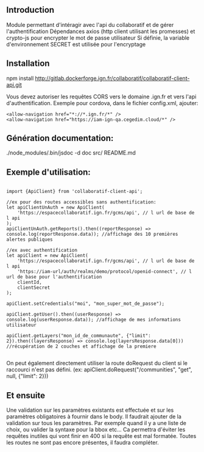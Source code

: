 ## Introduction

Module permettant d'intéragir avec l'api du collaboratif et de gérer l'authentification
Dépendances axios (http client utilisant les promesses) et crypto-js pour encrypter le mot de passe utilisateur
Si définie, la variable d'environnement SECRET est utilisée pour l'encryptage

## Installation

npm install http://gitlab.dockerforge.ign.fr/collaboratif/collaboratif-client-api.git

Vous devez autoriser les requêtes CORS vers le domaine .ign.fr et vers l'api d'authentification. Exemple pour cordova, dans le fichier config.xml, ajouter:

```
<allow-navigation href="*://*.ign.fr/*" />
<allow-navigation href="https://iam-ign-qa.cegedim.cloud/*" />
```

## Génération documentation:

./node_modules/.bin/jsdoc -d doc src/ README.md

## Exemple d'utilisation:

```

import {ApiClient} from 'collaboratif-client-api';

//ex pour des routes accessibles sans authentification:
let apiClientUnAuth = new ApiClient(
    'https://espacecollaboratif.ign.fr/gcms/api', // l url de base de l api
);
apiClientUnAuth.getReports().then((reportResponse) => console.log(reportResponse.data)); //affichage des 10 premières alertes publiques

//ex avec authentification
let apiClient = new ApiClient(
    'https://espacecollaboratif.ign.fr/gcms/api', // l url de base de l api
    'https://iam-url/auth/realms/demo/protocol/openid-connect', // l url de base pour l'authentification
    clientId,
    clientSecret
);

apiClient.setCredentials("moi", "mon_super_mot_de_passe");

apiClient.getUser().then((userResponse) => console.log(userResponse.data)); //affichage de mes informations utilisateur

apiClient.getLayers("mon_id_de_communaute", {"limit": 2}).then((layersResponse) => console.log(layersResponse.data[0])) //récupération de 2 couches et affichage de la premiere


```

On peut également directement utiliser la route doRequest du client si le raccourci n'est pas défini. (ex: apiClient.doRequest("/communities", "get", null, {"limit": 2}))

## Et ensuite

Une validation sur les paramètres existants est effectuée et sur les paramètres obligatoires à fournir dans le body. Il faudrait ajouter de la validation sur tous les paramètres. Par exemple quand il y a une liste de choix, ou valider la syntaxe pour la bbox etc... Ca permettra d'éviter les requêtes inutiles qui vont finir en 400 si la requête est mal formatée.
Toutes les routes ne sont pas encore présentes, il faudra compléter.